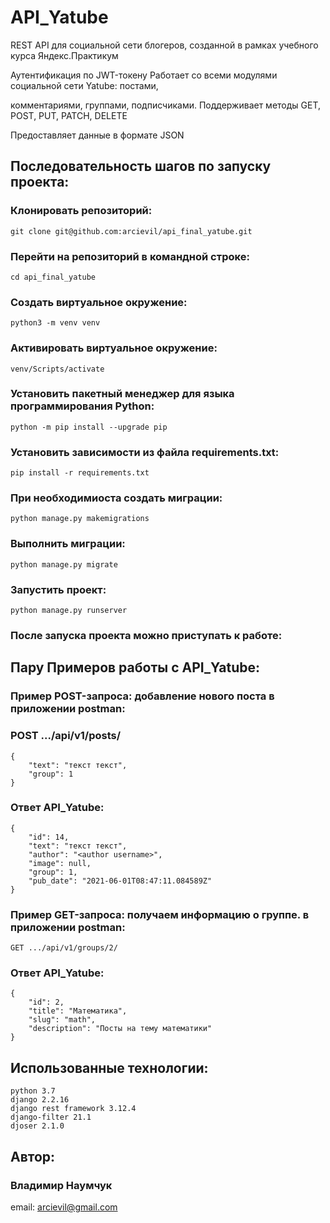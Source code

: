 # API_Yatube

REST API для социальной сети блогеров, созданной в рамках учебного курса Яндекс.Практикум

Аутентификация по JWT-токену Работает со всеми модулями социальной сети Yatube: постами, 

комментариями, группами, подписчиками. Поддерживает методы GET, POST, PUT, PATCH, DELETE

Предоставляет данные в формате JSON


## Последовательность шагов по запуску проекта:

### Клонировать репозиторий:
```
git clone git@github.com:arcievil/api_final_yatube.git
```
### Перейти на репозиторий в командной строке:
```
cd api_final_yatube
```
### Cоздать  виртуальное окружение:
```
python3 -m venv venv
```
### Активировать виртуальное окружение:
```
venv/Scripts/activate
```
### Установить пакетный менеджер для языка программирования Python:
```
python -m pip install --upgrade pip
```
### Установить зависимости из файла requirements.txt:
```
pip install -r requirements.txt
```
### При необходимиоста создать миграции:
```
python manage.py makemigrations
```
### Выполнить миграции:
```
python manage.py migrate
```
### Запустить проект:
```
python manage.py runserver
```

### После запуска проекта можно приступать к работе:

## Пару Примеров работы с API_Yatube:

### Пример POST-запроса: добавление нового поста в приложении postman:

### POST .../api/v1/posts/

```
{
    "text": "текст текст",
    "group": 1
} 
```

### Ответ API_Yatube:

```
{
    "id": 14,
    "text": "текст текст",
    "author": "<author username>",
    "image": null,
    "group": 1,
    "pub_date": "2021-06-01T08:47:11.084589Z"
} 
```
### Пример GET-запроса: получаем информацию о группе. в приложении postman:

```
GET .../api/v1/groups/2/
```
### Ответ API_Yatube:
```
{
    "id": 2,
    "title": "Математика",
    "slug": "math",
    "description": "Посты на тему математики"
}
```

## Использованные технологии:

```
python 3.7
django 2.2.16
django rest framework 3.12.4
django-filter 21.1
djoser 2.1.0
```


## Автор:
### Владимир Наумчук
email: arcievil@gmail.com
